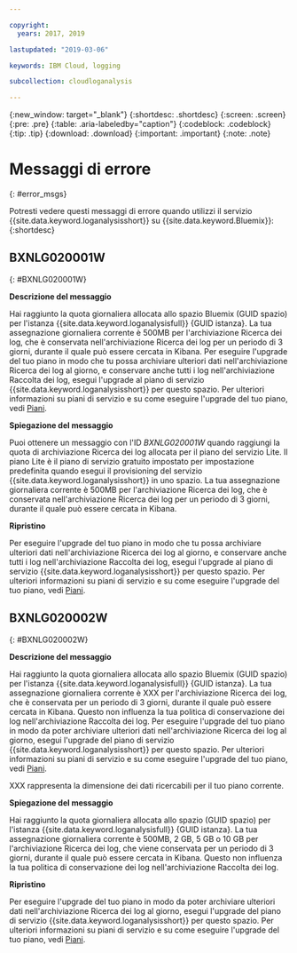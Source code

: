 ```yaml
---

copyright:
  years: 2017, 2019

lastupdated: "2019-03-06"

keywords: IBM Cloud, logging

subcollection: cloudloganalysis

---
```


{:new_window: target="_blank"}
{:shortdesc: .shortdesc}
{:screen: .screen}
{:pre: .pre}
{:table: .aria-labeledby="caption"}
{:codeblock: .codeblock}
{:tip: .tip}
{:download: .download}
{:important: .important}
{:note: .note}


# Messaggi di errore
{: #error_msgs}

Potresti vedere questi messaggi di errore quando utilizzi il servizio {{site.data.keyword.loganalysisshort}} su {{site.data.keyword.Bluemix}}:
{:shortdesc}

## BXNLG020001W
{: #BXNLG020001W}

**Descrizione del messaggio**

Hai raggiunto la quota giornaliera allocata allo spazio Bluemix (GUID spazio) per l'istanza {{site.data.keyword.loganalysisfull}} {GUID istanza}. La tua assegnazione giornaliera corrente è 500MB per l'archiviazione Ricerca dei log, che è conservata nell'archiviazione Ricerca dei log per un periodo di 3 giorni, durante il quale può essere cercata in Kibana. Per eseguire l'upgrade del tuo piano in modo che tu possa archiviare ulteriori dati nell'archiviazione Ricerca dei log al giorno, e conservare anche tutti i log nell'archiviazione Raccolta dei log, esegui l'upgrade al piano di servizio {{site.data.keyword.loganalysisshort}} per questo spazio. Per ulteriori informazioni su piani di servizio e su come eseguire l'upgrade del tuo piano, vedi [Piani](/docs/services/CloudLogAnalysis?topic=cloudloganalysis-log_analysis_ov#plans).


**Spiegazione del messaggio** 

Puoi ottenere un messaggio con l'ID *BXNLG020001W* quando raggiungi la quota di archiviazione Ricerca dei log allocata per il piano del servizio Lite. Il piano Lite è il piano di servizio gratuito impostato per impostazione predefinita quando esegui il provisioning del servizio {{site.data.keyword.loganalysisshort}} in uno spazio. La tua assegnazione giornaliera corrente è 500MB per l'archiviazione Ricerca dei log, che è conservata nell'archiviazione Ricerca dei log per un periodo di 3 giorni, durante il quale può essere cercata in Kibana.

**Ripristino**

Per eseguire l'upgrade del tuo piano in modo che tu possa archiviare ulteriori dati nell'archiviazione Ricerca dei log al giorno, e conservare anche tutti i log nell'archiviazione Raccolta dei log, esegui l'upgrade al piano di servizio {{site.data.keyword.loganalysisshort}} per questo spazio. Per ulteriori informazioni su piani di servizio e su come eseguire l'upgrade del tuo piano, vedi [Piani](/docs/services/CloudLogAnalysis?topic=cloudloganalysis-log_analysis_ov#plans).


## BXNLG020002W 
{: #BXNLG020002W}


**Descrizione del messaggio**

Hai raggiunto la quota giornaliera allocata allo spazio Bluemix (GUID spazio) per l'istanza {{site.data.keyword.loganalysisfull}} {GUID istanza}.  La tua assegnazione giornaliera corrente è XXX per l'archiviazione Ricerca dei log, che è conservata per un periodo di 3 giorni, durante il quale può essere cercata in Kibana. Questo non influenza la tua politica di conservazione dei log nell'archiviazione Raccolta dei log. Per eseguire l'upgrade del tuo piano in modo da poter archiviare ulteriori dati nell'archiviazione Ricerca dei log al giorno, esegui l'upgrade del piano di servizio {{site.data.keyword.loganalysisshort}} per questo spazio. Per ulteriori informazioni su piani di servizio e su come eseguire l'upgrade del tuo piano, vedi [Piani](/docs/services/CloudLogAnalysis?topic=cloudloganalysis-log_analysis_ov#plans).

XXX rappresenta la dimensione dei dati ricercabili per il tuo piano corrente.

**Spiegazione del messaggio** 

Hai raggiunto la quota giornaliera allocata allo spazio (GUID spazio) per l'istanza {{site.data.keyword.loganalysisfull}} {GUID istanza}.  La tua assegnazione giornaliera corrente è 500MB, 2 GB, 5 GB o 10 GB per l'archiviazione Ricerca dei log, che viene conservata per un periodo di 3 giorni, durante il quale può essere cercata in Kibana. Questo non influenza la tua politica di conservazione dei log nell'archiviazione Raccolta dei log.

**Ripristino**

Per eseguire l'upgrade del tuo piano in modo da poter archiviare ulteriori dati nell'archiviazione Ricerca dei log al giorno, esegui l'upgrade del piano di servizio {{site.data.keyword.loganalysisshort}} per questo spazio. Per ulteriori informazioni su piani di servizio e su come eseguire l'upgrade del tuo piano, vedi [Piani](/docs/services/CloudLogAnalysis?topic=cloudloganalysis-log_analysis_ov#plans).




